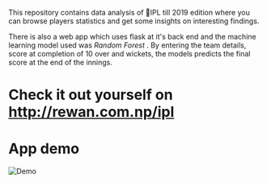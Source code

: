 This repository contains data analysis of :cricket_game:IPL till 2019 edition where you can browse players statistics and get some insights on interesting findings.


There is also a web app which uses flask at it's back end and the machine learning model used was *Random Forest* . By entering the team details, score at completion of 10 over and wickets, the models predicts the final score at the end of the innings. <br>

# Check it out yourself on **http://rewan.com.np/ipl**
# App demo
![Demo](demo.gif)
